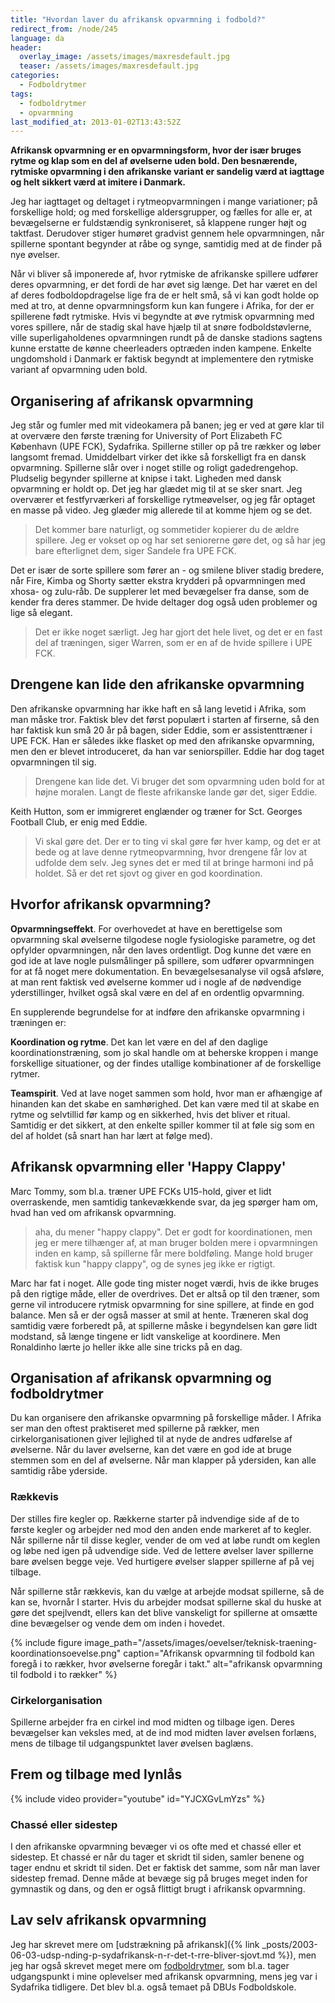 ```yaml
---
title: "Hvordan laver du afrikansk opvarmning i fodbold?"
redirect_from: /node/245
language: da
header:
  overlay_image: /assets/images/maxresdefault.jpg
  teaser: /assets/images/maxresdefault.jpg
categories:
  - Fodboldrytmer
tags:
  - fodboldrytmer
  - opvarmning
last_modified_at: 2013-01-02T13:43:52Z
---
```


**Afrikansk opvarmning er en opvarmningsform, hvor der især bruges rytme og klap som en del af øvelserne uden bold. Den besnærende, rytmiske opvarmning i den afrikanske variant er sandelig værd at iagttage og helt sikkert værd at imitere i Danmark.**

Jeg har iagttaget og deltaget i rytmeopvarmningen i mange variationer; på forskellige hold; og med forskellige aldersgrupper, og fælles for alle er, at bevægelserne er fuldstændig synkroniseret, så klappene runger højt og taktfast. Derudover stiger humøret gradvist gennem hele opvarmningen, når spillerne spontant begynder at råbe og synge, samtidig med at de finder på nye øvelser.

Når vi bliver så imponerede af, hvor rytmiske de afrikanske spillere udfører deres opvarmning, er det fordi de har øvet sig længe. Det har været en del af deres fodboldopdragelse lige fra de er helt små, så vi kan godt holde op med at tro, at denne opvarmningsform kun kan fungere i Afrika, for der er spillerene født rytmiske. Hvis vi begyndte at øve rytmisk opvarmning med vores spillere, når de stadig skal have hjælp til at snøre fodboldstøvlerne, ville superligaholdenes opvarmningen rundt på de danske stadions sagtens kunne erstatte de kønne cheerleaders optræden inden kampene. Enkelte ungdomshold i Danmark er faktisk begyndt at implementere den rytmiske variant af opvarmning uden bold.

## Organisering af afrikansk opvarmning

Jeg står og fumler med mit videokamera på banen; jeg er ved at gøre klar til at overvære den første træning for University of Port Elizabeth FC København (UPE FCK), Sydafrika. Spillerne stiller op på tre rækker og løber langsomt fremad. Umiddelbart virker det ikke så forskelligt fra en dansk opvarmning. Spillerne slår over i noget stille og roligt gadedrengehop. Pludselig begynder spillerne at knipse i takt. Ligheden med dansk opvarmning er holdt op. Det jeg har glædet mig til at se sker snart. Jeg overværer et festfyrværkeri af forskellige rytmeøvelser, og jeg får optaget en masse på video. Jeg glæder mig allerede til at komme hjem og se det.

> Det kommer bare naturligt, og sommetider kopierer du de ældre spillere. Jeg er vokset op og har set seniorerne gøre det, og så har jeg bare efterlignet dem, siger Sandele fra UPE FCK.

Det er især de sorte spillere som fører an - og smilene bliver stadig bredere, når Fire, Kimba og Shorty sætter ekstra krydderi på opvarmningen med xhosa- og zulu-råb. De supplerer let med bevægelser fra danse, som de kender fra deres stammer. De hvide deltager dog også uden problemer og lige så elegant.

> Det er ikke noget særligt. Jeg har gjort det hele livet, og det er en fast del af træningen, siger Warren, som er en af de hvide spillere i UPE FCK.

## Drengene kan lide den afrikanske opvarmning

Den afrikanske opvarmning har ikke haft en så lang levetid i Afrika, som man måske tror. Faktisk blev det først populært i starten af firserne, så den har faktisk kun små 20 år på bagen, sider Eddie, som er assistenttræner i UPE FCK. Han er således ikke flasket op med den afrikanske opvarmning, men den er blevet introduceret, da han var seniorspiller. Eddie har dog taget opvarmningen til sig.

> Drengene kan lide det. Vi bruger det som opvarmning uden bold for at højne moralen. Langt de fleste afrikanske lande gør det, siger Eddie.

Keith Hutton, som er immigreret englænder og træner for Sct. Georges Football Club, er enig med Eddie.

> Vi skal gøre det. Der er to ting vi skal gøre før hver kamp, og det er at bede og at lave denne rytmeopvarmning, hvor drengene får lov at udfolde dem selv. Jeg synes det er med til at bringe harmoni ind på holdet. Så er det ret sjovt og giver en god koordination.

## Hvorfor afrikansk opvarmning?

**Opvarmningseffekt**. For overhovedet at have en berettigelse som opvarmning skal øvelserne tilgodese nogle fysiologiske parametre, og det opfylder opvarmningen, når den laves ordentligt. Dog kunne det være en god ide at lave nogle pulsmålinger på spillere, som udfører opvarmningen for at få noget mere dokumentation. En bevægelsesanalyse vil også afsløre, at man rent faktisk ved øvelserne kommer ud i nogle af de nødvendige yderstillinger, hvilket også skal være en del af en ordentlig opvarmning.

En supplerende begrundelse for at indføre den afrikanske opvarmning i træningen er:

**Koordination og rytme**. Det kan let være en del af den daglige koordinationstræning, som jo skal handle om at beherske kroppen i mange forskellige situationer, og der findes utallige kombinationer af de forskellige rytmer.

**Teamspirit**. Ved at lave noget sammen som hold, hvor man er afhængige af hinanden kan det skabe en samhørighed. Det kan være med til at skabe en rytme og selvtillid før kamp og en sikkerhed, hvis det bliver et ritual. Samtidig er det sikkert, at den enkelte spiller kommer til at føle sig som en del af holdet (så snart han har lært at følge med).

## Afrikansk opvarmning eller 'Happy Clappy'

Marc Tommy, som bl.a. træner UPE FCKs U15-hold, giver et lidt overraskende, men samtidig tankevækkende svar, da jeg spørger ham om, hvad han ved om afrikansk opvarmning.

> aha, du mener "happy clappy". Det er godt for koordinationen, men jeg er mere tilhænger af, at man bruger bolden mere i opvarmningen inden en kamp, så spillerne får mere boldføling. Mange hold bruger faktisk kun "happy clappy", og de synes jeg ikke er rigtigt.

Marc har fat i noget. Alle gode ting mister noget værdi, hvis de ikke bruges på den rigtige måde, eller de overdrives. Det er altså op til den træner, som gerne vil introducere rytmisk opvarmning for sine spillere, at finde en god balance. Men så er der også masser at smil at hente. Træneren skal dog samtidig være forberedt på, at spillerne måske i begyndelsen kan gøre lidt modstand, så længe tingene er lidt vanskelige at koordinere. Men Ronaldinho lærte jo heller ikke alle sine tricks på en dag.

## Organisation af afrikansk opvarmning og fodboldrytmer

Du kan organisere den afrikanske opvarmning på forskellige måder. I Afrika ser man
den oftest praktiseret med spillerne på rækker, men cirkelorganisationen giver
lejlighed til at nyde de andres udførelse af øvelserne.
Når du laver øvelserne, kan det være en god ide at bruge stemmen som en del af
øvelserne. Når man klapper på ydersiden, kan alle samtidig råbe yderside.

### Rækkevis

Der stilles fire kegler op. Rækkerne starter på indvendige side af de to første kegler
og arbejder ned mod den anden ende markeret af to kegler. Når spillerne når til disse
kegler, vender de om ved at løbe rundt om keglen og løbe ned igen på udvendige side.
Ved de lettere øvelser laver spillerne bare øvelsen begge veje. Ved hurtigere øvelser
slapper spillerne af på vej tilbage.

Når spillerne står rækkevis, kan du vælge at arbejde modsat spillerne, så de kan
se, hvornår I starter. Hvis du arbejder modsat spillerne skal du huske at gøre det
spejlvendt, ellers kan det blive vanskeligt for spillerne at omsætte dine bevægelser og
vende dem om inden i hovedet.

{% include figure image_path="/assets/images/oevelser/teknisk-traening-koordinationsoevelse.png" caption="Afrikansk opvarmning til fodbold kan foregå i to rækker, hvor øvelserne foregår i takt." alt="afrikansk opvarmning til fodbold i to rækker" %}

### Cirkelorganisation

Spillerne arbejder fra en cirkel ind mod midten og tilbage igen. Deres bevægelser
kan veksles med, at de ind mod midten laver øvelsen forlæns, mens de tilbage til
udgangspunktet laver øvelsen baglæns.

## Frem og tilbage med lynlås

{% include video provider="youtube" id="YJCXGvLmYzs" %}

### Chassé eller sidestep

I den afrikanske opvarmning bevæger vi os ofte med et chassé eller et sidestep. Et
chassé er når du tager et skridt til siden, samler benene og tager endnu et skridt til
siden. Det er faktisk det samme, som når man laver sidestep fremad. Denne måde at
bevæge sig på bruges meget inden for gymnastik og dans, og den er også flittigt brugt
i afrikansk opvarmning.

## Lav selv afrikansk opvarmning

Jeg har skrevet mere om [udstrækning på afrikansk]({% link _posts/2003-06-03-udsp-nding-p-sydafrikansk-n-r-det-t-rre-bliver-sjovt.md %}), men jeg har også skrevet meget mere om [fodboldrytmer](/fodboldrytmer/), som bl.a. tager udgangspunkt i mine oplevelser med afrikansk opvarmning, mens jeg var i Sydafrika tidligere. Det blev bl.a. også temaet på DBUs Fodboldskole.
